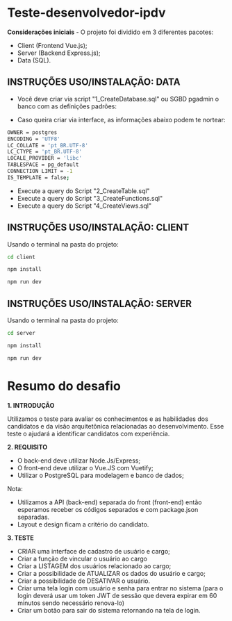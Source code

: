 # Teste-desenvolvedor-ipdv

**Considerações iniciais** -  O projeto foi dividido em 3 diferentes pacotes: 
- Client (Frontend Vue.js);
- Server (Backend Express.js);
- Data (SQL).

## INSTRUÇÕES USO/INSTALAÇÃO: DATA
- Você deve criar via script "1_CreateDatabase.sql" ou SGBD pgadmin o banco com as definições padrões:

- Caso queira criar via interface, as informações abaixo podem te nortear:
```sh 
OWNER = postgres
ENCODING = 'UTF8'
LC_COLLATE = 'pt_BR.UTF-8'
LC_CTYPE = 'pt_BR.UTF-8'
LOCALE_PROVIDER = 'libc'
TABLESPACE = pg_default
CONNECTION LIMIT = -1
IS_TEMPLATE = false;
```
    
- Execute a query do Script "2_CreateTable.sql"
- Execute a query do Script "3_CreateFunctions.sql"
- Execute a query do Script "4_CreateViews.sql"

## INSTRUÇÕES USO/INSTALAÇÃO: CLIENT
Usando o terminal na pasta do projeto:

```sh
cd client
```
 
```sh
npm install
```

```sh
npm run dev
```


## INSTRUÇÕES USO/INSTALAÇÃO: SERVER
Usando o terminal na pasta do projeto:

```sh
cd server
```
 
```sh
npm install
```

```sh
npm run dev
```



# Resumo do desafio
**1. INTRODUÇÃO**

Utilizamos o teste para avaliar os conhecimentos e as habilidades dos 
candidatos e da visão arquitetônica relacionadas ao desenvolvimento. Esse teste 
o ajudará a identificar candidatos com experiência. 

**2. REQUISITO** 

- O back-end deve utilizar Node.Js/Express; 
- O front-end deve utilizar o Vue.JS com Vuetify; 
- Utilizar o PostgreSQL para modelagem e banco de dados;

Nota:  
- Utilizamos a API (back-end) separada do front (front-end) então esperamos 
receber os códigos separados e com package.json separadas. 
- Layout e design ficam a critério do candidato.

  
**3. TESTE**
- CRIAR uma interface de cadastro de usuário e cargo; 
- Criar a função de vincular o usuário ao cargo 
- Criar a LISTAGEM dos usuários relacionado ao cargo; 
- Criar a possibilidade de ATUALIZAR os dados do usuário e cargo; 
- Criar a possibilidade de DESATIVAR o usuário. 
- Criar uma tela login com usuário e senha para entrar no sistema (para o 
login deverá usar um token JWT de sessão que devera expirar em 60 
minutos sendo necessário renova-lo) 
- Criar um botão para sair do sistema retornando na tela de login.

